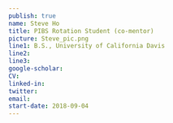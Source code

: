 ```yaml
---
publish: true
name: Steve Ho
title: PIBS Rotation Student (co-mentor)
picture: Steve_pic.png
line1: B.S., University of California Davis
line2: 
line3: 
google-scholar: 
CV:
linked-in: 
twitter:
email:
start-date: 2018-09-04
---
```

